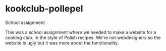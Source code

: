 # kookclub-pollepel
School assignment

This was a school assignment where we needed to make a website for a cooking club. In the style of Polish recipes.
We're not webdesigners so the website is ugly but it was more about the functionality.
